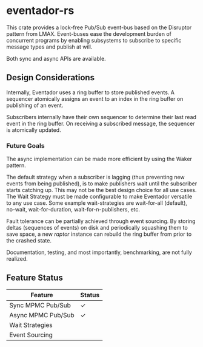 # eventador-rs

This crate provides a lock-free Pub/Sub event-bus based on the Disruptor pattern from LMAX. Event-buses ease the development burden of concurrent programs by enabling subsystems to subscribe to specific message types and publish at will.

Both sync and async APIs are available.

## Design Considerations

Internally, Eventador uses a ring buffer to store published events. A sequencer atomically assigns an event to an index in the ring buffer on publishing of an event.

Subscribers internally have their own sequencer to determine their last read event in the ring buffer. On receiving a subscribed message, the sequencer is atomically updated.

### Future Goals

The async implementation can be made more efficient by using the Waker pattern.

The default strategy when a subscriber is lagging (thus preventing new events from being published), is to make publishers wait until the subscriber starts catching up. This may not be the best design choice for all use cases. The Wait Strategy must be made configurable to make Eventador versatile to any use case. Some example wait-strategies are wait-for-all (default), no-wait, wait-for-duration, wait-for-n-publishers, etc.

Fault tolerance can be partially achieved through event sourcing. By storing deltas (sequences of events) on disk and periodically squashing them to save space, a new *raptor* instance can rebuild the ring buffer from prior to the crashed state.

Documentation, testing, and most importantly, benchmarking, are not fully realized.

## Feature Status

| Feature                                             	| Status 	|
|-----------------------------------------------------	|--------	|
| Sync MPMC Pub/Sub 	                                |     ✓  	|
| Async MPMC Pub/Sub 	                                |     ✓  	|
| Wait Strategies                                       |       	|
| Event Sourcing                                        |       	|
